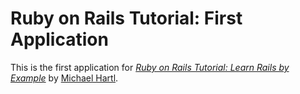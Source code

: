 # Ruby on Rails Tutorial: First Application


This is the first application for [*Ruby on Rails Tutorial: Learn Rails by Example*](http://railstutorial.org/) by [Michael Hartl](http://michaelhartl.com/).

